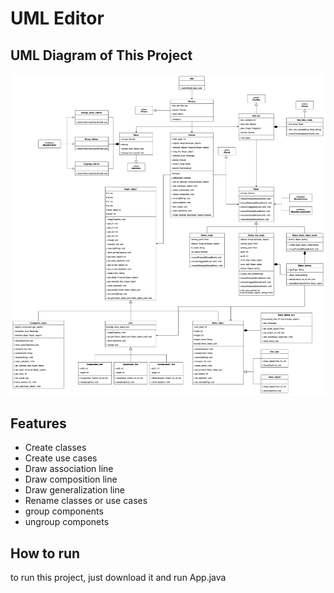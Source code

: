 # UML Editor
## UML Diagram of This Project
![UML Diagram](finalProject_UML_diagram.png)
## Features
- Create classes
- Create use cases
- Draw association line
- Draw composition line
- Draw generalization line
- Rename classes or use cases
- group components
- ungroup componets

## How to run
to run this project, just download it and run App.java